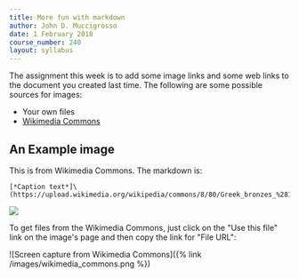 ```yaml
---
title: More fun with markdown
author: John D. Muccigrosso
date: 1 February 2018
course_number: 240
layout: syllabus
---
```


The assignment this week is to add some image links and some web links to the document you created last time. The following are some possible sources for images:

- Your own files
- [Wikimedia Commons](https://commons.wikimedia.org/)

## An Example image

This is from Wikimedia Commons. The markdown is:

    [*Caption text*]\(https://upload.wikimedia.org/wikipedia/commons/8/80/Greek_bronzes_%281898%29_%2814796532723%29.jpg)"

![](https://upload.wikimedia.org/wikipedia/commons/8/80/Greek_bronzes_%281898%29_%2814796532723%29.jpg)

To get files from the Wikimedia Commons, just click on the "Use this file" link on the image's page and then copy the link for "File URL":

![Screen capture from Wikimedia Commons]({% link /images/wikimedia_commons.png %})
